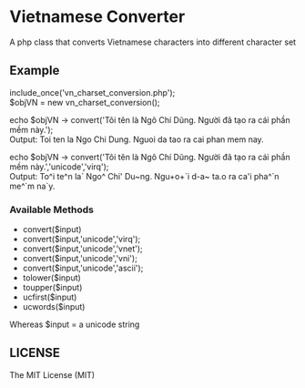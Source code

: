 # Vietnamese Converter
A php class that converts Vietnamese characters into different character set

## Example
include_once('vn_charset_conversion.php');  
$objVN = new vn_charset_conversion();   
 
echo $objVN -> convert('Tôi tên là Ngô Chí Dũng. Người đã tạo ra cái phần mềm này.');  
Output: Toi ten la Ngo Chi Dung. Nguoi da tao ra cai phan mem nay.  

echo $objVN -> convert('Tôi tên là Ngô Chí Dũng. Người đã tạo ra cái phần mềm này.','unicode','virq');  
Output: To^i te^n la\` Ngo^ Chi' Du~ng. Ngu+o+\`i d-a~ ta.o ra ca'i pha^\`n me^\`m na\`y.  

### Available Methods
- convert($input)
- convert($input,'unicode','virq');
- convert($input,'unicode','vnet');
- convert($input,'unicode','vni');
- convert($input,'unicode','ascii');
- tolower($input) 
- toupper($input)
- ucfirst($input)
- ucwords($input)

Whereas $input = a unicode string

## LICENSE
The MIT License (MIT)

